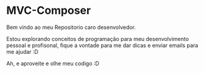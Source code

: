 # MVC-Composer


Bem vindo ao meu Repositorio caro desenvolvedor.

Estou explorando conceitos de programação para meu desenvolvimento pessoal e profisonal, fique a vontade para me dar dicas e enviar emails para me ajudar :D

Ah, e aproveite e olhe meu codigo :D

